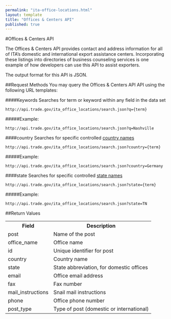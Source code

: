```yaml
---
permalink: "ita-office-locations.html"
layout: template
title: "Offices & Centers API"
published: true
---
```


#Offices & Centers API

The Offices & Centers API provides contact and address information for all of ITA’s domestic and international export assistance centers. Incorporating these listings into directories of business counseling services is one example of how developers can use this API to assist exporters.

The output format for this API is JSON.

##Request Methods
You may query the Offices & Centers API API using the following URL templates:

####Keywords
Searches for term or keyword within any field in the data set

    http://api.trade.gov/ita_office_locations/search.json?q={term}

#####Example:

    http://api.trade.gov/ita_office_locations/search.json?q=Nashville

####country
Searches for specific controlled [country names](country-list.html)

    http://api.trade.gov/ita_office_locations/search.json?country={term}
	
#####Example:

    http://api.trade.gov/ita_office_locations/search.json?country=Germany

####state
Searches for specific controlled [state names](state-list.html)

    http://api.trade.gov/ita_office_locations/search.json?state={term}

#####Example:

    http://api.trade.gov/ita_office_locations/search.json?state=TN

##Return Values
<table border="0">
<tr>
<th>Field</th>
<th>Description</th>
</tr>

<tr>
<td>post</td>
<td>Name of the post</td>
</tr>

<tr>
<td>office_name</td>
<td>Office name</td>
</tr>

<tr>
<td>id</td>
<td>Unique identifier for post</td>
</tr>

<tr>
<td>country</td>
<td>Country name</td>
</tr>

<tr>
<td>state</td>
<td>State abbreviation, for domestic offices</td>
</tr>

<tr>
<td>email</td>
<td>Office email address</td>
</tr>

<tr>
<td>fax</td>
<td>Fax number</td>
</tr>

<tr>
<td>mail_instructions</td>
<td>Snail mail instructions</td>
</tr>

<tr>
<td>phone</td>
<td>Office phone number</td>
</tr>

<tr>
<td>post_type</td>
<td>Type of post (domestic or international)</td>
</tr>


</table>